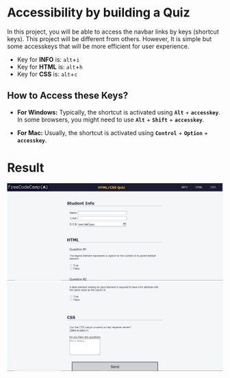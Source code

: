 # Accessibility by building a Quiz

In this project, you will be able to access the navbar links by keys (shortcut keys). This project will be different from others. However, It is simple but some accesskeys that will be more efficient for user experience.

- Key for **INFO** is: `alt`+`i`
- Key for **HTML** is: `alt`+`h`
- Key for **CSS** is: `alt`+`c`

<h2>How to Access these Keys?</h2>
 
- **For Windows:** Typically, the shortcut is activated using **`Alt`** + **`accesskey`**. In some browsers, you might need to use **`Alt`** + **`Shift`** + **`accesskey`**.

- **For Mac:** Usually, the shortcut is activated using **`Control`** + **`Option`** + **`accesskey`**.

# Result

![ScreenShot 1](images/image.png)
![ScreenShot 2](images/image-1.png)